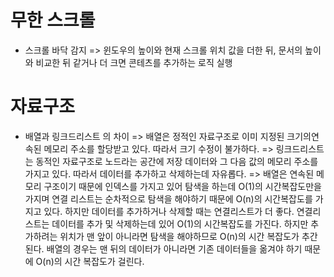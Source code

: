 # 무한 스크롤
- 스크롤 바닥 감지
 => 윈도우의 높이와 현재 스크롤 위치 값을 더한 뒤, 문서의 높이와 비교한 뒤 같거나 더 크면 콘테츠를 추가하는 로직 실행
# 자료구조

- 배열과 링크드리스트 의 차이
    => 배열은 정적인 자료구조로 이미 지정된 크기의연속된 메모리 주소를 할당받고 있다. 따라서 크기 수정이 불가하다.
    => 링크드리스트는 동적인 자료구조로 노드라는 공간에 저장 데이터와 그 다음 값의 메모리 주소를 가지고 있다. 따라서 데이터를 추가하고 삭제하는데 자유롭다.
    => 배열은 연속된 메모리 구조이기 때문에 인덱스를 가지고 있어 탐색을 하는데 O(1)의 시간복잡도만을 가지며 연결 리스트는 순차적으로 탐색을 해야하기 때문에 O(n)의 시간복잡도를 가지고 있다.
    하지만 데이터를 추가하거나 삭제할 때는 연결리스트가 더 좋다. 연결리스트는 데이터를 추가 및 삭제하는데 있어 O(1)의 시간복잡도를 가진다. 하지만 추가하려는 위치가 맨 앞이 아니라면 탐색을 해야하므로 O(n)의 시간 복잡도가 추간된다. 배열의 경우는 맨 뒤의 데이터가 아니라면 기존 데이터들을 옮겨야 하기 때문에 O(n)의 시간 복잡도가 걸린다.
    
